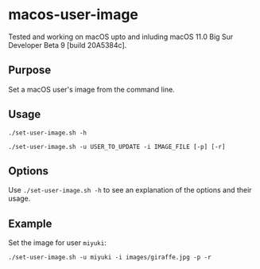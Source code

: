 # macos-user-image

Tested and working on macOS upto and inluding macOS 11.0 Big Sur Developer Beta 9 [build 20A5384c]. 

## Purpose

Set a macOS user's image from the command line.

## Usage

`./set-user-image.sh -h`

`./set-user-image.sh -u USER_TO_UPDATE -i IMAGE_FILE [-p] [-r]`

## Options 

Use `./set-user-image.sh -h` to see an explanation of the options and their usage.

## Example

Set the image for user `miyuki`: 

`./set-user-image.sh -u miyuki -i images/giraffe.jpg -p -r`


